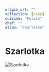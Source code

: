 ```yaml
---
origin_url: ""
collection: [cake]
cuisine: "Polish"
chef: ""
alias: "Szarlotka"
---
```

# Szarlotka

![Szarlotka](../assets/szarlotka.jpg)
